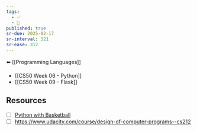 ```yaml
---
tags:
  - ✅
  - 🧭
published: true
sr-due: 2025-02-17
sr-interval: 321
sr-ease: 312
---
```

⬅️ [[Programming Languages]]

- [[CS50 Week 06 - Python]]
- [[CS50 Week 09 - Flask]]

## Resources
- [ ] [Python with Basketball](https://www.fantasydatapros.com/basketball/course)
- [ ] https://www.udacity.com/course/design-of-computer-programs--cs212
